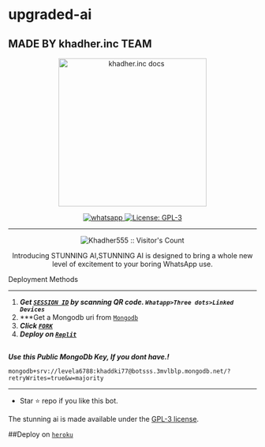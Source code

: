 # upgraded-ai
## MADE BY khadher.inc TEAM




<p align="center">
  <a href="https://instagram.com/abd_khadher___">
    <img alt="khadher.inc docs" height="300" src="https://github.com/Khadher555/STUNNIG-AI/blob/main/lib/assets/khadherinc.png">
  </a>
</p>
  
   
<p align="center">

  <a aria-label="Join our chats" href="https://wa.me/917560920774?text=Hi+Bro,+I+Need+Help+\nI+messaged+you+from+stunning ai+Repo" target="_blank">
    <img alt="whatsapp" src="https://img.shields.io/badge/Join Group-25D366?style=for-the-badge&logo=whatsapp&logoColor=white" />
  </a>
 
  <a aria-label="STUNNING AI is free to use" href="https://github.com/Khadher555/STUNNING-AI/blob/main/LICENCE" target="_blank">
    <img alt="License: GPL-3" src="https://badges.frapsoft.com/os/gpl/gpl.png?v=103)](https://opensource.org/licenses/GPL-3.0/" target="_blank" />
  </a>
</p>


---

<p align="center"><img src="https://profile-counter.glitch.me/{Khadher555}/count.svg" alt="Khadher555 :: Visitor's Count" /></p>

  <p align="center"> Introducing STUNNING AI,STUNNING AI is designed to bring a whole new level of excitement to your boring WhatsApp use. </p
  
 ## Deployment Methods
---
1. ***Get [`SESSION ID`](https://replit.com/)  by scanning QR code. `Whatapp>Three dots>Linked Devices`***
2.  ***Get a Mongodb uri from [`Mongodb`]()
3.  ***Click [`FORK`](https://github.com/Khadher555/STUNNING-AI/fork)***
6.  ***Deploy on [`Replit`](https://repl.it/github/)***
##


   ***Use this Public MongoDb Key, If you dont have.!***
```
mongodb+srv://levela6788:khaddki77@botsss.3mvlblp.mongodb.net/?retryWrites=true&w=majority
```
---

- Star ⭐ repo if you like this bot.


The stunning ai is made available under the [GPL-3 license](https://github.com/Khadher555/STUNNING-AI/blob/main/LICENCE).

##Deploy on [`heroku`]( https://dashboard.heroku.com/new?template=https://github.com/Khadher555/STUNNING-AI)
